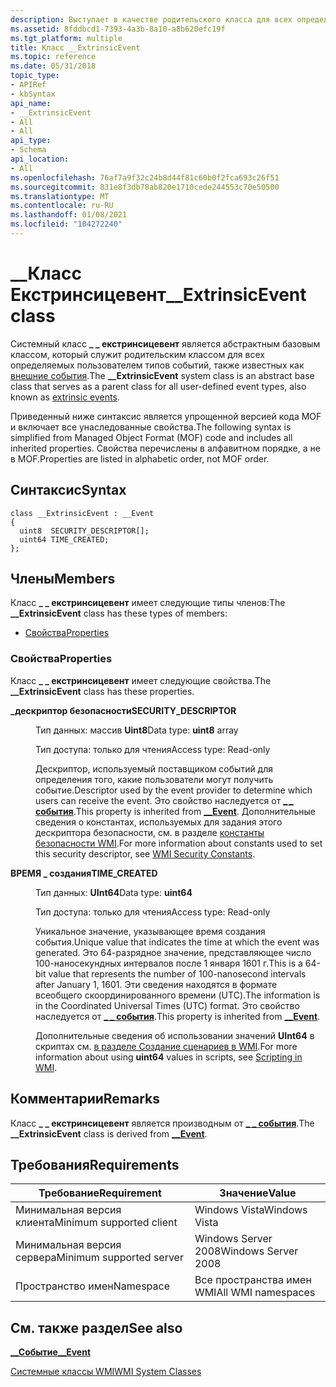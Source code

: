 ```yaml
---
description: Выступает в качестве родительского класса для всех определяемых пользователем типов событий, также известных как внешние события.
ms.assetid: 8fddbcd1-7393-4a3b-8a10-a8b620efc19f
ms.tgt_platform: multiple
title: Класс __ExtrinsicEvent
ms.topic: reference
ms.date: 05/31/2018
topic_type:
- APIRef
- kbSyntax
api_name:
- __ExtrinsicEvent
- All
- All
api_type:
- Schema
api_location:
- All
ms.openlocfilehash: 76af7a9f32c24b8d44f81c60b0f2fca693c26f51
ms.sourcegitcommit: 831e8f3db78ab820e1710cede244553c70e50500
ms.translationtype: MT
ms.contentlocale: ru-RU
ms.lasthandoff: 01/08/2021
ms.locfileid: "104272240"
---
```

# <a name="__extrinsicevent-class"></a><span data-ttu-id="be6e9-103">\_\_Класс Екстринсицевент</span><span class="sxs-lookup"><span data-stu-id="be6e9-103">\_\_ExtrinsicEvent class</span></span>

<span data-ttu-id="be6e9-104">Системный класс **\_ \_ екстринсицевент** является абстрактным базовым классом, который служит родительским классом для всех определяемых пользователем типов событий, также известных как [внешние события](determining-the-type-of-event-to-receive.md).</span><span class="sxs-lookup"><span data-stu-id="be6e9-104">The **\_\_ExtrinsicEvent** system class is an abstract base class that serves as a parent class for all user-defined event types, also known as [extrinsic events](determining-the-type-of-event-to-receive.md).</span></span>

<span data-ttu-id="be6e9-105">Приведенный ниже синтаксис является упрощенной версией кода MOF и включает все унаследованные свойства.</span><span class="sxs-lookup"><span data-stu-id="be6e9-105">The following syntax is simplified from Managed Object Format (MOF) code and includes all inherited properties.</span></span> <span data-ttu-id="be6e9-106">Свойства перечислены в алфавитном порядке, а не в MOF.</span><span class="sxs-lookup"><span data-stu-id="be6e9-106">Properties are listed in alphabetic order, not MOF order.</span></span>

## <a name="syntax"></a><span data-ttu-id="be6e9-107">Синтаксис</span><span class="sxs-lookup"><span data-stu-id="be6e9-107">Syntax</span></span>

``` syntax
class __ExtrinsicEvent : __Event
{
  uint8  SECURITY_DESCRIPTOR[];
  uint64 TIME_CREATED;
};
```

## <a name="members"></a><span data-ttu-id="be6e9-108">Члены</span><span class="sxs-lookup"><span data-stu-id="be6e9-108">Members</span></span>

<span data-ttu-id="be6e9-109">Класс **\_ \_ екстринсицевент** имеет следующие типы членов:</span><span class="sxs-lookup"><span data-stu-id="be6e9-109">The **\_\_ExtrinsicEvent** class has these types of members:</span></span>

-   [<span data-ttu-id="be6e9-110">Свойства</span><span class="sxs-lookup"><span data-stu-id="be6e9-110">Properties</span></span>](#properties)

### <a name="properties"></a><span data-ttu-id="be6e9-111">Свойства</span><span class="sxs-lookup"><span data-stu-id="be6e9-111">Properties</span></span>

<span data-ttu-id="be6e9-112">Класс **\_ \_ екстринсицевент** имеет следующие свойства.</span><span class="sxs-lookup"><span data-stu-id="be6e9-112">The **\_\_ExtrinsicEvent** class has these properties.</span></span>

<dl> <dt>

<span data-ttu-id="be6e9-113">**\_дескриптор безопасности**</span><span class="sxs-lookup"><span data-stu-id="be6e9-113">**SECURITY\_DESCRIPTOR**</span></span>
</dt> <dd> <dl> <dt>

<span data-ttu-id="be6e9-114">Тип данных: массив **Uint8**</span><span class="sxs-lookup"><span data-stu-id="be6e9-114">Data type: **uint8** array</span></span>
</dt> <dt>

<span data-ttu-id="be6e9-115">Тип доступа: только для чтения</span><span class="sxs-lookup"><span data-stu-id="be6e9-115">Access type: Read-only</span></span>
</dt> </dl>

<span data-ttu-id="be6e9-116">Дескриптор, используемый поставщиком событий для определения того, какие пользователи могут получить событие.</span><span class="sxs-lookup"><span data-stu-id="be6e9-116">Descriptor used by the event provider to determine which users can receive the event.</span></span> <span data-ttu-id="be6e9-117">Это свойство наследуется от [**\_ \_ события**](--event.md).</span><span class="sxs-lookup"><span data-stu-id="be6e9-117">This property is inherited from [**\_\_Event**](--event.md).</span></span> <span data-ttu-id="be6e9-118">Дополнительные сведения о константах, используемых для задания этого дескриптора безопасности, см. в разделе [константы безопасности WMI](wmi-security-constants.md).</span><span class="sxs-lookup"><span data-stu-id="be6e9-118">For more information about constants used to set this security descriptor, see [WMI Security Constants](wmi-security-constants.md).</span></span>

</dd> <dt>

<span data-ttu-id="be6e9-119">**ВРЕМЯ \_ создания**</span><span class="sxs-lookup"><span data-stu-id="be6e9-119">**TIME\_CREATED**</span></span>
</dt> <dd> <dl> <dt>

<span data-ttu-id="be6e9-120">Тип данных: **UInt64**</span><span class="sxs-lookup"><span data-stu-id="be6e9-120">Data type: **uint64**</span></span>
</dt> <dt>

<span data-ttu-id="be6e9-121">Тип доступа: только для чтения</span><span class="sxs-lookup"><span data-stu-id="be6e9-121">Access type: Read-only</span></span>
</dt> </dl>

<span data-ttu-id="be6e9-122">Уникальное значение, указывающее время создания события.</span><span class="sxs-lookup"><span data-stu-id="be6e9-122">Unique value that indicates the time at which the event was generated.</span></span> <span data-ttu-id="be6e9-123">Это 64-разрядное значение, представляющее число 100-наносекундных интервалов после 1 января 1601 г.</span><span class="sxs-lookup"><span data-stu-id="be6e9-123">This is a 64-bit value that represents the number of 100-nanosecond intervals after January 1, 1601.</span></span> <span data-ttu-id="be6e9-124">Эти сведения находятся в формате всеобщего скоординированного времени (UTC).</span><span class="sxs-lookup"><span data-stu-id="be6e9-124">The information is in the Coordinated Universal Times (UTC) format.</span></span> <span data-ttu-id="be6e9-125">Это свойство наследуется от [**\_ \_ события**](--event.md).</span><span class="sxs-lookup"><span data-stu-id="be6e9-125">This property is inherited from [**\_\_Event**](--event.md).</span></span>

<span data-ttu-id="be6e9-126">Дополнительные сведения об использовании значений **UInt64** в скриптах см. [в разделе Создание сценариев в WMI](/windows/desktop/WmiSdk/creating-a-wmi-script).</span><span class="sxs-lookup"><span data-stu-id="be6e9-126">For more information about using **uint64** values in scripts, see [Scripting in WMI](/windows/desktop/WmiSdk/creating-a-wmi-script).</span></span>

</dd> </dl>

## <a name="remarks"></a><span data-ttu-id="be6e9-127">Комментарии</span><span class="sxs-lookup"><span data-stu-id="be6e9-127">Remarks</span></span>

<span data-ttu-id="be6e9-128">Класс **\_ \_ екстринсицевент** является производным от [**\_ \_ события**](--event.md).</span><span class="sxs-lookup"><span data-stu-id="be6e9-128">The **\_\_ExtrinsicEvent** class is derived from [**\_\_Event**](--event.md).</span></span>

## <a name="requirements"></a><span data-ttu-id="be6e9-129">Требования</span><span class="sxs-lookup"><span data-stu-id="be6e9-129">Requirements</span></span>



| <span data-ttu-id="be6e9-130">Требование</span><span class="sxs-lookup"><span data-stu-id="be6e9-130">Requirement</span></span> | <span data-ttu-id="be6e9-131">Значение</span><span class="sxs-lookup"><span data-stu-id="be6e9-131">Value</span></span> |
|-------------------------------------|--------------------------------|
| <span data-ttu-id="be6e9-132">Минимальная версия клиента</span><span class="sxs-lookup"><span data-stu-id="be6e9-132">Minimum supported client</span></span><br/> | <span data-ttu-id="be6e9-133">Windows Vista</span><span class="sxs-lookup"><span data-stu-id="be6e9-133">Windows Vista</span></span><br/>       |
| <span data-ttu-id="be6e9-134">Минимальная версия сервера</span><span class="sxs-lookup"><span data-stu-id="be6e9-134">Minimum supported server</span></span><br/> | <span data-ttu-id="be6e9-135">Windows Server 2008</span><span class="sxs-lookup"><span data-stu-id="be6e9-135">Windows Server 2008</span></span><br/> |
| <span data-ttu-id="be6e9-136">Пространство имен</span><span class="sxs-lookup"><span data-stu-id="be6e9-136">Namespace</span></span><br/>                | <span data-ttu-id="be6e9-137">Все пространства имен WMI</span><span class="sxs-lookup"><span data-stu-id="be6e9-137">All WMI namespaces</span></span><br/>  |



## <a name="see-also"></a><span data-ttu-id="be6e9-138">См. также раздел</span><span class="sxs-lookup"><span data-stu-id="be6e9-138">See also</span></span>

<dl> <dt>

[<span data-ttu-id="be6e9-139">**\_\_Событие**</span><span class="sxs-lookup"><span data-stu-id="be6e9-139">**\_\_Event**</span></span>](/windows/desktop/WmiSdk/--event)
</dt> <dt>

[<span data-ttu-id="be6e9-140">Системные классы WMI</span><span class="sxs-lookup"><span data-stu-id="be6e9-140">WMI System Classes</span></span>](wmi-system-classes.md)
</dt> </dl>

 


